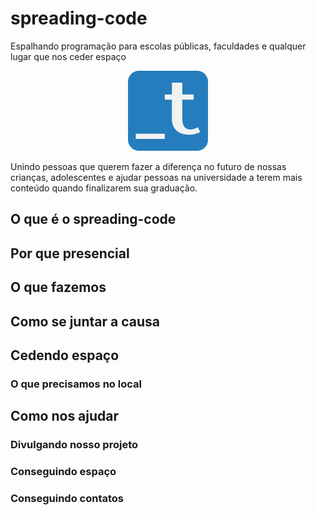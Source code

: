 # spreading-code

Espalhando programação para escolas públicas, faculdades e qualquer lugar que nos ceder espaço

<p align="center">
  <img src="assets/logo-training-center-blue-128.png" alt="Logo do Training Center">
</p>

Unindo pessoas que querem fazer a diferença no futuro de nossas crianças, adolescentes e ajudar pessoas na universidade a terem mais conteúdo quando finalizarem sua graduação.

## O que é o spreading-code

## Por que presencial

## O que fazemos

## Como se juntar a causa

## Cedendo espaço

### O que precisamos no local

## Como nos ajudar

### Divulgando nosso projeto

### Conseguindo espaço

### Conseguindo contatos
